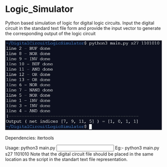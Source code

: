 # Logic_Simulator
Python based simulation of logic for digital logic circuits. Input the digital circuit in the standard text file form and provide the input vector to generate the corresponding output of the logic circuit

![](Images/LogicSim.jpg)

Dependencies:
itertools

Usage:
python3 main.py <circuit name> <input vector>
Eg:- python3 main.py s27 1101010
  Note that the digital circuit file should be placed in the same location as the script in the standart text file representation.
